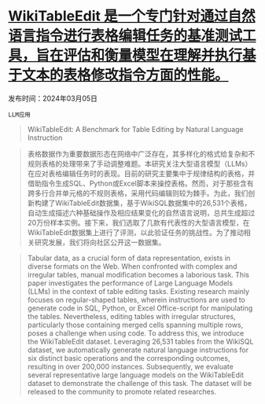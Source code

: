 # [WikiTableEdit 是一个专门针对通过自然语言指令进行表格编辑任务的基准测试工具，旨在评估和衡量模型在理解并执行基于文本的表格修改指令方面的性能。](https://arxiv.org/abs/2403.02962)

发布时间：2024年03月05日

`LLM应用`

> WikiTableEdit: A Benchmark for Table Editing by Natural Language Instruction

> 表格数据作为重要数据形态在网络中广泛存在，其多样化的格式给复杂和不规则表格的处理带来了手动调整难题。本研究关注大型语言模型（LLMs）在应对表格编辑任务时的表现。目前的研究主要集中于规律结构的表格，并借助指令生成SQL、Python或Excel脚本来操控表格。然而，对于那些含有跨多行合并单元格的不规则表格，采用代码编辑则较为棘手。为此，我们创新构建了WikiTableEdit数据集，基于WikiSQL数据集中的26,531个表格，自动生成描述六种基础操作及相应结果变化的自然语言说明，总共生成超过20万份样本实例。接下来，我们选取了几款有代表性的大型语言模型，在WikiTableEdit数据集上进行了评测，以此验证任务的挑战性。为了推动相关研究发展，我们将向社区公开这一数据集。

> Tabular data, as a crucial form of data representation, exists in diverse formats on the Web. When confronted with complex and irregular tables, manual modification becomes a laborious task. This paper investigates the performance of Large Language Models (LLMs) in the context of table editing tasks. Existing research mainly focuses on regular-shaped tables, wherein instructions are used to generate code in SQL, Python, or Excel Office-script for manipulating the tables. Nevertheless, editing tables with irregular structures, particularly those containing merged cells spanning multiple rows, poses a challenge when using code. To address this, we introduce the WikiTableEdit dataset. Leveraging 26,531 tables from the WikiSQL dataset, we automatically generate natural language instructions for six distinct basic operations and the corresponding outcomes, resulting in over 200,000 instances. Subsequently, we evaluate several representative large language models on the WikiTableEdit dataset to demonstrate the challenge of this task. The dataset will be released to the community to promote related researches.